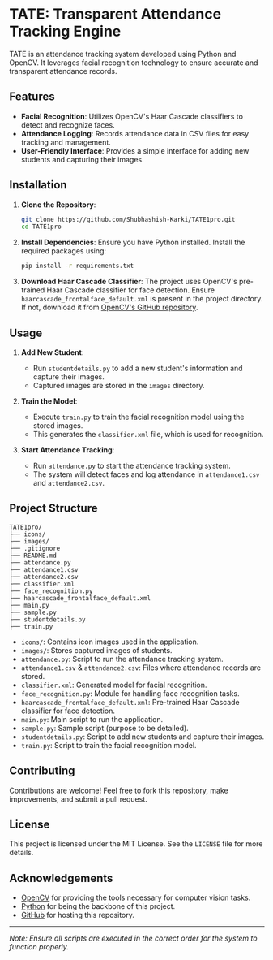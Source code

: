 # TATE: Transparent Attendance Tracking Engine

TATE is an attendance tracking system developed using Python and OpenCV. It leverages facial recognition technology to ensure accurate and transparent attendance records.

## Features

- **Facial Recognition**: Utilizes OpenCV's Haar Cascade classifiers to detect and recognize faces.
- **Attendance Logging**: Records attendance data in CSV files for easy tracking and management.
- **User-Friendly Interface**: Provides a simple interface for adding new students and capturing their images.

## Installation

1. **Clone the Repository**:
   ```bash
   git clone https://github.com/Shubhashish-Karki/TATE1pro.git
   cd TATE1pro
   ```

2. **Install Dependencies**:
   Ensure you have Python installed. Install the required packages using:
   ```bash
   pip install -r requirements.txt
   ```

3. **Download Haar Cascade Classifier**:
   The project uses OpenCV's pre-trained Haar Cascade classifier for face detection. Ensure `haarcascade_frontalface_default.xml` is present in the project directory. If not, download it from [OpenCV's GitHub repository](https://github.com/opencv/opencv/tree/master/data/haarcascades).

## Usage

1. **Add New Student**:
   - Run `studentdetails.py` to add a new student's information and capture their images.
   - Captured images are stored in the `images` directory.

2. **Train the Model**:
   - Execute `train.py` to train the facial recognition model using the stored images.
   - This generates the `classifier.xml` file, which is used for recognition.

3. **Start Attendance Tracking**:
   - Run `attendance.py` to start the attendance tracking system.
   - The system will detect faces and log attendance in `attendance1.csv` and `attendance2.csv`.

## Project Structure

```
TATE1pro/
├── icons/
├── images/
├── .gitignore
├── README.md
├── attendance.py
├── attendance1.csv
├── attendance2.csv
├── classifier.xml
├── face_recognition.py
├── haarcascade_frontalface_default.xml
├── main.py
├── sample.py
├── studentdetails.py
├── train.py
```

- `icons/`: Contains icon images used in the application.
- `images/`: Stores captured images of students.
- `attendance.py`: Script to run the attendance tracking system.
- `attendance1.csv` & `attendance2.csv`: Files where attendance records are stored.
- `classifier.xml`: Generated model for facial recognition.
- `face_recognition.py`: Module for handling face recognition tasks.
- `haarcascade_frontalface_default.xml`: Pre-trained Haar Cascade classifier for face detection.
- `main.py`: Main script to run the application.
- `sample.py`: Sample script (purpose to be detailed).
- `studentdetails.py`: Script to add new students and capture their images.
- `train.py`: Script to train the facial recognition model.

## Contributing

Contributions are welcome! Feel free to fork this repository, make improvements, and submit a pull request.

## License

This project is licensed under the MIT License. See the `LICENSE` file for more details.

## Acknowledgements

- [OpenCV](https://opencv.org/) for providing the tools necessary for computer vision tasks.
- [Python](https://www.python.org/) for being the backbone of this project.
- [GitHub](https://github.com/) for hosting this repository.

---

*Note: Ensure all scripts are executed in the correct order for the system to function properly.*

